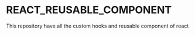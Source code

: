 # REACT_REUSABLE_COMPONENT
This repository have all the custom hooks and reusable component of react
